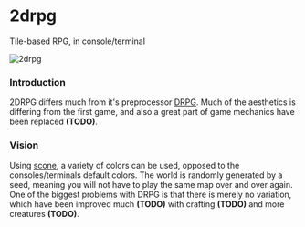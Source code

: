 # 2drpg
Tile-based RPG, in console/terminal

![2drpg](http://i.imgur.com/GlioxNd.png)

### Introduction
2DRPG differs much from it's preprocessor [DRPG](https://github.com/vladdeSV/drpg). Much of the aesthetics is differing from the first game, and also a great part of game mechanics have been replaced **(TODO)**.

### Vision
Using [scone](https://github.com/vladdeSV/scone), a variety of colors can be used, opposed to the consoles/terminals default colors. The world is randomly generated by a seed, meaning you will not have to play the same map over and over again. One of the biggest problems with DRPG is that there is merely no variation, which have been improved much **(TODO)** with crafting **(TODO)** and more creatures **(TODO)**.
